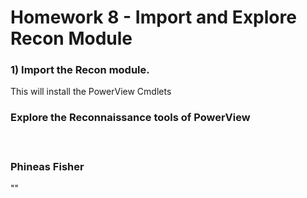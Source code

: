 <h1>Homework 8 - Import and Explore Recon Module</h1>



<h3>1) Import the Recon module.</h3>

<p>
	This will install the PowerView Cmdlets 
</p>


<h3>Explore the Reconnaissance tools of PowerView</h3>


<h4></h4>

<pre>

</pre>


<h4></h4>


<h3>Phineas Fisher</h3>

<p>
""
</p>